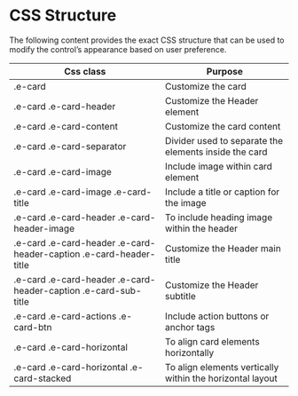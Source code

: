 <!-- markdownlint-disable MD036 -->
# CSS Structure

The following content provides the exact CSS structure that can be used to modify the control’s appearance based on user preference.

| Css class | Purpose |
|-------|---------|
| .e-card | Customize the card|
| .e-card .e-card-header | Customize the Header element |
| .e-card .e-card-content | Customize the card content |
| .e-card .e-card-separator | Divider used to separate the elements inside the card |
| .e-card .e-card-image | Include image within card element |
| .e-card .e-card-image .e-card-title |  Include a title or caption for the image |
| .e-card .e-card-header .e-card-header-image  | To include heading image within the header |
| .e-card .e-card-header .e-card-header-caption .e-card-header-title | Customize the Header main title |
| .e-card .e-card-header .e-card-header-caption .e-card-sub-title | Customize the Header subtitle |
| .e-card .e-card-actions .e-card-btn | Include action buttons or anchor tags |
| .e-card .e-card-horizontal | To align card elements horizontally |
| .e-card .e-card-horizontal .e-card-stacked | To align elements vertically within the horizontal layout|